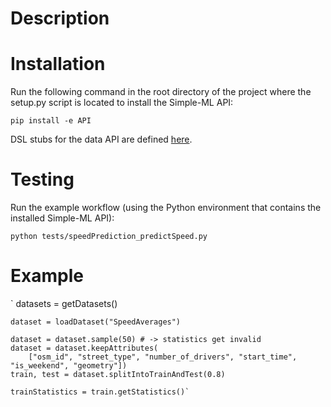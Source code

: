 # Description
# Installation

Run the following command in the root directory of the project where the setup.py script is located to install the Simple-ML API: 

    pip install -e API

DSL stubs for the data API are defined [here](https://github.com/Simple-ML/Stdlib/blob/master/stubs/simpleml/dataset/dataset.stub.simpleml).

# Testing

Run the example workflow (using the Python environment that contains the installed Simple-ML API):

    python tests/speedPrediction_predictSpeed.py

# Example

`    datasets = getDatasets()

    dataset = loadDataset("SpeedAverages")

    dataset = dataset.sample(50) # -> statistics get invalid
    dataset = dataset.keepAttributes(
        ["osm_id", "street_type", "number_of_drivers", "start_time", "is_weekend", "geometry"])
    train, test = dataset.splitIntoTrainAndTest(0.8)

    trainStatistics = train.getStatistics()`